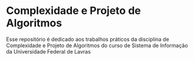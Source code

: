 # Complexidade e Projeto de Algoritmos

Esse repositório é dedicado aos trabalhos práticos da disciplina de Complexidade e Projeto de Algoritmos do curso de Sistema de Informação da Universidade Federal de Lavras
